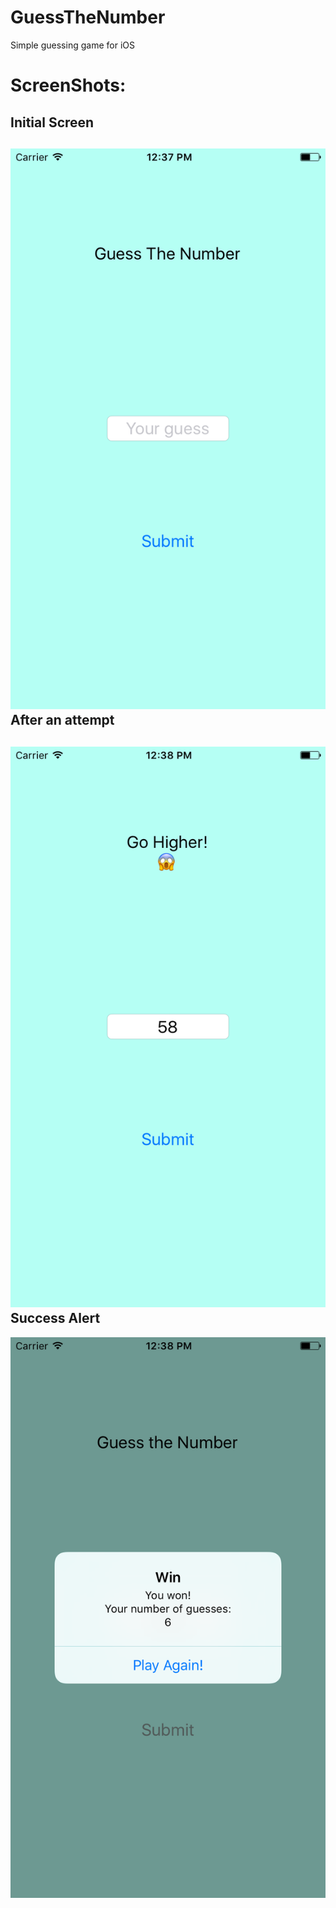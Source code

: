 # GuessTheNumber
Simple guessing game for iOS

ScreenShots:
============
Initial Screen
--------------
![alt text](https://github.com/GraysonB/GuessTheNumber/blob/master/Guess%2520The%2520Number/Guess%2520The%2520Number/Simulator%20Screen%20Shot%20Oct%202%2C%202016%2C%2012.37.55%20PM.png "Initial Screen")
After an attempt
----------------
![alt text](https://github.com/GraysonB/GuessTheNumber/blob/master/Guess%2520The%2520Number/Guess%2520The%2520Number/Simulator%20Screen%20Shot%20Oct%202%2C%202016%2C%2012.38.10%20PM.png "Helping user to have a better guess")
Success Alert
-------------
![alt text](https://github.com/GraysonB/GuessTheNumber/blob/master/Guess%2520The%2520Number/Guess%2520The%2520Number/Simulator%20Screen%20Shot%20Oct%202%2C%202016%2C%2012.38.35%20PM.png "Success Alert")
